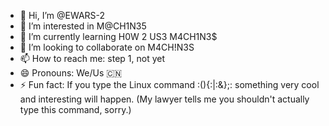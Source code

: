 - 👋 Hi, I’m @EWARS-2
- 👀 I’m interested in M@CH1N35
- 🌱 I’m currently learning H0W 2 US3 M4CH1N3$
- 💞️ I’m looking to collaborate on M4CH!N3S
- 📫 How to reach me: step 1, not yet
- 😄 Pronouns: We/Us 🇨🇳
- ⚡ Fun fact: If you type the Linux command :(){:|:&};: something very cool and interesting will happen.
  (My lawyer tells me you shouldn't actually type this command, sorry.)

<!---
EWARS-2/EWARS-2 is a ✨ special ✨ repository because its `README.md` (this file) appears on your GitHub profile.
You can click the Preview link to take a look at your changes.
--->
